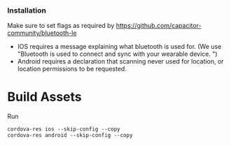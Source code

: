 ### Installation

Make sure to set flags as required by https://github.com/capacitor-community/bluetooth-le
- IOS requires a message explaining what bluetooth is used for. (We use "Bluetooth is used to connect and sync with your wearable device. ")
- Android requires a declaration that scanning never used for location, or location permissions to be requested. 


# Build Assets
Run 
```
cordova-res ios --skip-config --copy
cordova-res android --skip-config --copy
```
